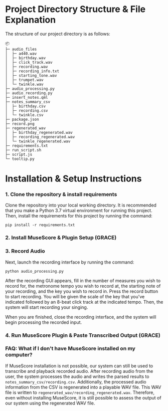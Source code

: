 # Project Directory Structure & File Explanation
The structure of our project directory is as follows:

```
📦 
├─ audio_files
│  ├─ a440.wav
│  ├─ birthday.wav
│  ├─ click_track.wav
│  ├─ recording.wav
│  ├─ recording_info.txt
│  ├─ starting_tone.wav
│  ├─ trumpet.wav
│  └─ twinkle.wav
├─ audio_processing.py
├─ audio_recording.py
├─ insert_notes.qml
├─ notes_summary_csv
│  ├─ birthday.csv
│  ├─ recording.csv
│  └─ twinkle.csv
├─ package.json
├─ record.png
├─ regenerated_wav
│  ├─ birthday_regenerated.wav
│  ├─ recording_regenerated.wav
│  └─ twinkle_regenerated.wav
├─ requirements.txt
├─ run_script.sh
├─ script.js
└─ tooltip.py
```

# Installation & Setup Instructions

### 1. Clone the repository & install requirements

Clone the repository into your local working directory. It is recommended that you make a Python 3.7 virtual environment 
for running this project. Then, install the requirements for this project by running the command:

```
pip install -r requirements.txt
```

### 2. Install MuseScore & Plugin Setup (GRACE)

### 3. Record Audio
Next, launch the recording interface by running the command:

```
python audio_processing.py
```

After the recording GUI appears, fill in the number of measures you wish to record for, the metronome tempo you wish to
record at, the starting note of your recording, and the key you wish to record in. Press the record button to start recording.
You will be given the scale of the key that you've indicated followed by an 8-beat click track at the indicated tempo. Then,
the system will start recording your singing.

When you are finished, close the recording interface, and the system will begin processing the recorded input.

### 4. Run MuseScore Plugin & Paste Transcribed Output (GRACE)


### FAQ: What if I don't have MuseScore installed on my computer?
If MuseScore installation is not possible, our system can still be used to transcribe and playback recorded audio. After recording 
audio from the user, the system processes the audio and writes the parsed results to `notes_summary_csv/recording.csv`.
Additionally, the processed audio information from the CSV is regenerated into a playable WAV file. This WAV file is
written to `regenerated_wav/recording_regenerated.wav`. Therefore, even without installing MuseScore, it is still possible
to assess the output of our system using the regenerated WAV file.
